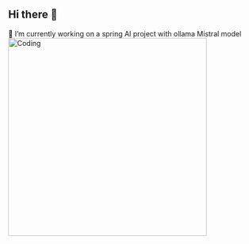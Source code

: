 ## Hi there 👋




🔭 I’m currently working on a spring AI project with ollama Mistral model
<img align="left" alt="Coding" width="400" src="https://i.giphy.com/media/v1.Y2lkPTc5MGI3NjExbHUyNGlldXZzcDJ4bDZvcWxhbm9tY2s2NzZ0aWx3ejY1Y3U5NTRpZSZlcD12MV9pbnRlcm5hbF9naWZfYnlfaWQmY3Q9Zw/XD9o33QG9BoMis7iM4/giphy.gif"> 
<!--
**chirineHM/chirineHM** is a ✨ _special_ ✨ repository because its `README.md` (this file) appears on your GitHub profile.

Here are some ideas to get you started:

- 🔭 I’m currently working on ...
- 🌱 I’m currently learning ...
- 👯 I’m looking to collaborate on ...
- 🤔 I’m looking for help with ...
- 💬 Ask me about ...
- 📫 How to reach me: ...
- 😄 Pronouns: ...
- ⚡ Fun fact: ...
-->
